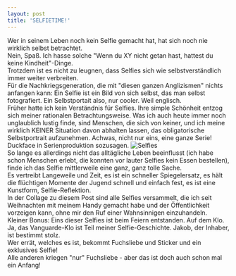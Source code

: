 ```yaml
---
layout: post
title: 'SELFIETIME!'
---
```


Wer in seinem Leben noch kein Selfie gemacht hat, hat sich noch nie wirklich selbst betrachtet.  
Nein, Spaß. Ich hasse solche "Wenn du XY nicht getan hast, hattest du keine Kindheit"-Dinge.  
Trotzdem ist es nicht zu leugnen, dass Selfies sich wie selbstverständlich immer weiter verbreiten.  
Für die Nachkriegsgeneration, die mit "diesen ganzen Anglizismen" nichts anfangen kann: Ein Selfie ist ein Bild von sich selbst, das man selbst fotografiert. Ein Selbstportait also, nur cooler. Weil englisch.  
Früher hatte ich kein Verständnis für Selfies. Ihre simple Schönheit entzog sich meiner rationalen Betrachtungsweise. Was ich auch heute immer noch unglaublich lustig finde, sind Menschen, die sich von keiner, und ich meine wirklich KEINER Situation davon abhalten lassen, das obligatorische Selbstportrait aufzunehmen. Achwas, nicht nur eins, eine ganze Serie!  
Duckface in Serienproduktion sozusagen. 
![Selfies](http://farm8.staticflickr.com/7406/12461089944_8f8dc2fe66_c.jpg)  
So lange es allerdings nicht das alltägliche Leben beeinflusst (ich habe schon Menschen erlebt, die konnten vor lauter Selfies kein Essen bestellen), finde ich das Selfie mittlerweile eine ganz, ganz tolle Sache.  
Es vertreibt Langeweile und Zeit, es ist ein schneller Spiegelersatz, es hält die flüchtigen Momente der Jugend schnell und einfach fest, es ist eine Kunstform, Selfie-Reflektion.  
In der Collage zu diesem Post sind alle Selfies versammelt, die ich seit Weihnachten mit meinem Handy gemacht habe und der Öffentlichkeit vorzeigen kann, ohne mir den Ruf einer Wahnsinnigen einzuhandeln.  
Kleiner Bonus: Eins dieser Selfies ist beim Feiern entstanden. Auf dem Klo. Ja, das Vanguarde-Klo ist Teil meiner Selfie-Geschichte. Jakob, der Inhaber, ist bestimmt stolz.  
Wer errät, welches es ist, bekommt Fuchsliebe und Sticker und ein exklusives Selfie!  
Alle anderen kriegen "nur" Fuchsliebe - aber das ist doch auch schon mal ein Anfang!